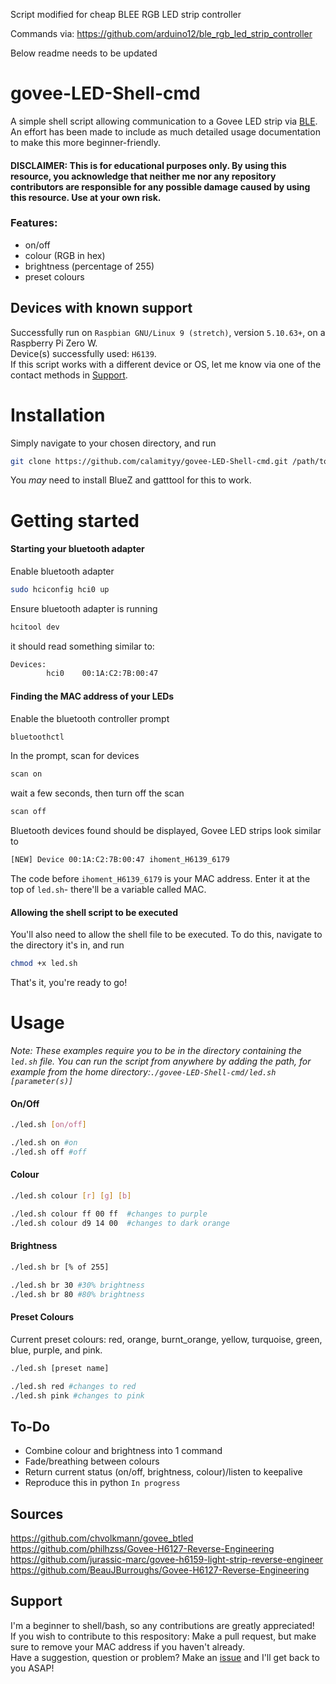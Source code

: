 Script modified for cheap BLEE RGB LED strip controller

Commands via:
https://github.com/arduino12/ble_rgb_led_strip_controller

Below readme needs to be updated



# govee-LED-Shell-cmd
A simple shell script allowing communication to a Govee LED strip via [BLE](https://en.wikipedia.org/wiki/Bluetooth_Low_Energy).  
An effort has been made to include as much detailed usage documentation to make this more beginner-friendly.  

#### DISCLAIMER: This is for educational purposes only. By using this resource, you acknowledge that neither me nor any repository contributors are responsible for any possible damage caused by using this resource. Use at your own risk.  
### Features:
- on/off
- colour (RGB in hex)
- brightness (percentage of 255)
- preset colours

## Devices with known support
Successfully run on `Raspbian GNU/Linux 9 (stretch)`, version `5.10.63+`, on a Raspberry Pi Zero W.  
Device(s) successfully used: `H6139`.\
If this script works with a different device or OS, let me know via one of the contact methods in [Support](https://github.com/calamityy/govee-LED-Shell-cmd#support).

# Installation
Simply navigate to your chosen directory, and run
```bash
git clone https://github.com/calamityy/govee-LED-Shell-cmd.git /path/to/your/chosen/directory
```
 
You _may_ need to install BlueZ and gatttool for this to work.


# Getting started
#### Starting your bluetooth adapter
Enable bluetooth adapter
```bash
sudo hciconfig hci0 up
```
Ensure bluetooth adapter is running
```bash
hcitool dev
```
it should read something similar to:
```bash
Devices:
        hci0    00:1A:C2:7B:00:47
```
#### Finding the MAC address of your LEDs
Enable the bluetooth controller prompt
```bash
bluetoothctl
```
In the prompt, scan for devices
```bash
scan on
```
wait a few seconds, then turn off the scan
```bash
scan off
```
Bluetooth devices found should be displayed, Govee LED strips look similar to
```bash
[NEW] Device 00:1A:C2:7B:00:47 ihoment_H6139_6179
```
The code before `ihoment_H6139_6179` is your MAC address. Enter it at the top of `led.sh`- there'll be a variable called MAC.

#### Allowing the shell script to be executed
You'll also need to allow the shell file to be executed. To do this, navigate to the directory it's in, and run
```bash
chmod +x led.sh
```
That's it, you're ready to go!
# Usage
_Note: These examples require you to be in the directory containing the `led.sh` file. You can run the script from anywhere by adding the path, for example from the home directory:`./govee-LED-Shell-cmd/led.sh [parameter(s)]`_
#### On/Off
```bash
./led.sh [on/off]

./led.sh on #on
./led.sh off #off
```
#### Colour
```bash
./led.sh colour [r] [g] [b]

./led.sh colour ff 00 ff  #changes to purple
./led.sh colour d9 14 00  #changes to dark orange
```
#### Brightness
```bash
./led.sh br [% of 255]

./led.sh br 30 #30% brightness
./led.sh br 80 #80% brightness
```
#### Preset Colours
Current preset colours: red, orange, burnt_orange, yellow, turquoise, green, blue, purple, and pink.
```bash
./led.sh [preset name]

./led.sh red #changes to red
./led.sh pink #changes to pink
```
## To-Do
- Combine colour and brightness into 1 command
- Fade/breathing between colours
- Return current status (on/off, brightness, colour)/listen to keepalive
- Reproduce this in python ```In progress```

## Sources
https://github.com/chvolkmann/govee_btled  
https://github.com/philhzss/Govee-H6127-Reverse-Engineering  
https://github.com/jurassic-marc/govee-h6159-light-strip-reverse-engineer  
https://github.com/BeauJBurroughs/Govee-H6127-Reverse-Engineering

## Support
I'm a beginner to shell/bash, so any contributions are greatly appreciated!  
If you wish to contribute to this respository: Make a pull request, but make sure to remove your MAC address if you haven't already.  
Have a suggestion, question or problem? Make an [issue](https://github.com/calamityy/govee-LED-Shell-cmd/issues) and I'll get back to you ASAP!  
